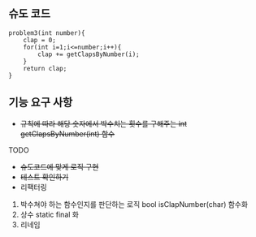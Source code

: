 ## 슈도 코드

```
problem3(int number){
    clap = 0;
    for(int i=1;i<=number;i++){
        clap += getClapsByNumber(i);
    }
    return clap;
}
```

## 기능 요구 사항
- ~~규칙에 따라 해당 숫자에서 박수치는 횟수를 구해주는 int getClapsByNumber(int) 함수~~

TODO
- ~~슈도코드에 맞게 로직 구현~~
- ~~테스트 확인하기~~
- 리팩터링
1. 박수쳐야 하는 함수인지를 판단하는 로직 bool isClapNumber(char) 함수화
2. 상수 static final 화
3. 리네임